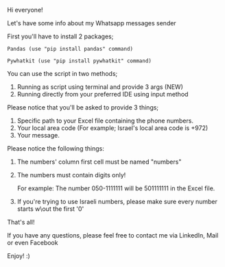 Hi everyone! 

Let's have some info about my Whatsapp messages sender

First you'll have to install 2 packages;

    Pandas (use "pip install pandas" command)

    Pywhatkit (use "pip install pywhatkit" command)

You can use the script in two methods;
1. Running as script using terminal and provide 3 args (NEW)
2. Running directly from your preferred IDE using input method


Please notice that you'll be asked to provide 3 things;
1. Specific path to your Excel file containing the phone numbers.
2. Your local area code (For example; Israel's local area code is +972)
3. Your message.

Please notice the following things:
1. The numbers' column first cell must be named "numbers"
2. The numbers must contain digits only!

    For example: The number 050-1111111 will be 501111111 in the Excel file.
3. If you're trying to use Israeli numbers, please make sure every number starts w\out the first '0' 
 
That's all!

If you have any questions, please feel free to contact me via LinkedIn, Mail or even Facebook


Enjoy! :)